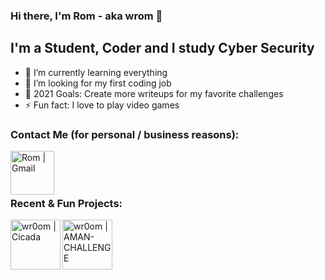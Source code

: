 ### Hi there, I'm Rom - aka wrom 👋



## I'm a Student, Coder and I study Cyber Security

- 🌱 I’m currently learning everything 
- 👯 I’m looking for my first coding job
- 🥅 2021 Goals: Create more writeups for my favorite challenges
- ⚡ Fun fact: I love to play video games


### Contact Me (for personal / business reasons):

[<img align="left" alt="Rom | Gmail" width="70px" src="https://cdn.jsdelivr.net/npm/simple-icons@v3/icons/gmail.svg" />][Gmail]

<br />
<br />
<br />

### Recent & Fun Projects:
[<img align="left" alt="wr0om | Cicada" width="80px" src="https://i.ibb.co/Mpxxytj/ic-launcher-round.png" />][Cicada]
[<img align="left" alt="wr0om | AMAN-CHALLENGE" width="80px" src="https://upload.wikimedia.org/wikipedia/commons/6/68/AmanLogo.svg" />][AMAN]

<br />
<br />


[twitter]: https://twitter.com/wr0om
[linkedin]: https://www.linkedin.com/in/rom-himelstein-1bab4a20a
[Cicada]: https://github.com/wr0om/Cicada
[AMAN]: https://github.com/wr0om/AMAN-Passover-2021-Writeup
[Gmail]: mailto:romh2010@gmail.com
